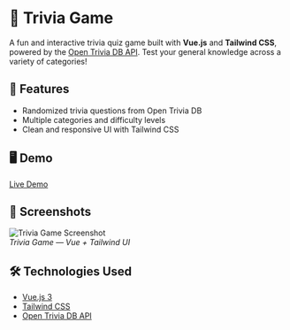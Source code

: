  # 🧠 Trivia Game

A fun and interactive trivia quiz game built with **Vue.js** and **Tailwind CSS**, powered by the [Open Trivia DB API](https://opentdb.com/). Test your general knowledge across a variety of categories!

## 🚀 Features

- Randomized trivia questions from Open Trivia DB
- Multiple categories and difficulty levels 
- Clean and responsive UI with Tailwind CSS 

## 🖥️ Demo

[Live Demo](https://devmarksantos-trivia-game.vercel.app/)  

## 📸 Screenshots

![Trivia Game Screenshot](./screenshot.png)  
*Trivia Game — Vue + Tailwind UI*

## 🛠️ Technologies Used

- [Vue.js 3](https://vuejs.org/)
- [Tailwind CSS](https://tailwindcss.com/)
- [Open Trivia DB API](https://opentdb.com/) 